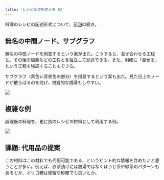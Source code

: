 ```yaml
---
title: 'レシピ記述形式メモ #2'
---
```

料理のレシピの記述形式について、[前回](https://r7kamura.com/articles/2022-05-13-mermaid-recipe-memo)の続き。

無名の中間ノード、サブグラフ
--------------

無名の中間ノードを用意するという案が出た。こうすると、混ぜ合わせる工程と、その後の加熱などの工程とを独立して記述できる。また、明確に「混ぜる」という工程を強調することもできる。

サブグラフ（黄色い背景色の部分）を用意するという案も出た。見た目上のノードが散らばるのを防げ、視覚的な誘導もしやすい。

![](https://lh4.googleusercontent.com/BPGa_HKxIhbtKKiltCJIvJDW8s2Na18RgVRkftEgASCQnnD6SGrK5brLYKHJ8AL1xnApfeqbOw5codonAbT2FRKwmtzzyyM91HESFJ0qVDMELsFUVORwOmFzyG_APZS4q8Hl71igcte-nSi_BhAF9Q)

複雑な例
----

調理後の料理を、更に別のレシピの材料として利用する例。

![](https://lh4.googleusercontent.com/J5EmHvg2L9tHQYYXYVzhLX6ySBGqR6WDAaBfI2CmKdR_-QwXOAAMkWEgtbKkpji2X6VHLmbolKZMnvjq_b83yj0roHd7WYbPEU046QmKvMfZ5rCZmFEHcUABKXiXxXFnxPNYOYPCkNnXx_nc2fQSkg)

課題: 代用品の提案
----------

この材料はこの材料でも代用可能である、というヒント的な情報を含めたいと思うことが多い。例えば、お茶漬けには熱湯ではなくほうじ茶や緑茶のパターンもあるとか、オリゴ糖は蜂蜜や砂糖でも良いとか。

